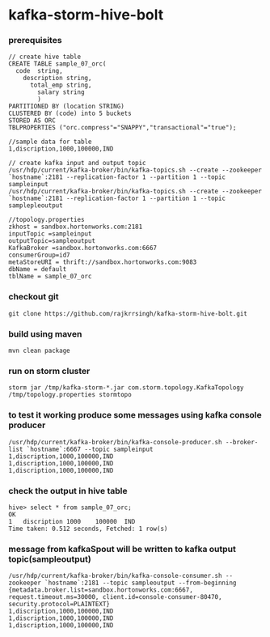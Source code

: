 # kafka-storm-hive-bolt

### prerequisites ###

```
// create hive table
CREATE TABLE sample_07_orc(
  code  string,
    description string,
      total_emp string,
        salary string
        )
PARTITIONED BY (location STRING)
CLUSTERED BY (code) into 5 buckets
STORED AS ORC
TBLPROPERTIES ("orc.compress"="SNAPPY","transactional"="true");

//sample data for table
1,discription,1000,100000,IND

// create kafka input and output topic
/usr/hdp/current/kafka-broker/bin/kafka-topics.sh --create --zookeeper `hostname`:2181 --replication-factor 1 --partition 1 --topic sampleinput
/usr/hdp/current/kafka-broker/bin/kafka-topics.sh --create --zookeeper `hostname`:2181 --replication-factor 1 --partition 1 --topic samplepleoutput

//topology.properties
zkhost = sandbox.hortonworks.com:2181
inputTopic =sampleinput
outputTopic=sampleoutput
KafkaBroker =sandbox.hortonworks.com:6667
consumerGroup=id7
metaStoreURI = thrift://sandbox.hortonworks.com:9083
dbName = default
tblName = sample_07_orc
```

### checkout git ####
    git clone https://github.com/rajkrrsingh/kafka-storm-hive-bolt.git

### build using maven ###
    mvn clean package

### run on storm cluster ###
    storm jar /tmp/kafka-storm-*.jar com.storm.topology.KafkaTopology  /tmp/topology.properties stormtopo

### to test it working produce some messages using kafka console producer ###
    /usr/hdp/current/kafka-broker/bin/kafka-console-producer.sh --broker-list `hostname`:6667 --topic sampleinput
    1,discription,1000,100000,IND
    1,discription,1000,100000,IND
    1,discription,1000,100000,IND

### check the output in hive table ###
    hive> select * from sample_07_orc;
    OK
    1   discription 1000    100000  IND
    Time taken: 0.512 seconds, Fetched: 1 row(s)

### message from kafkaSpout will be written to kafka output topic(sampleoutput) ###
    /usr/hdp/current/kafka-broker/bin/kafka-console-consumer.sh --zookeeper `hostname`:2181 --topic sampleoutput --from-beginning
    {metadata.broker.list=sandbox.hortonworks.com:6667, request.timeout.ms=30000, client.id=console-consumer-80470, security.protocol=PLAINTEXT}
    1,discription,1000,100000,IND
    1,discription,1000,100000,IND
    1,discription,1000,100000,IND





